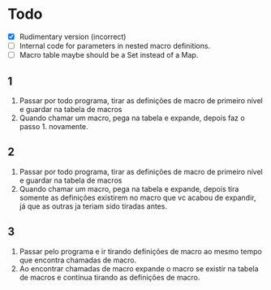 # Todo

- [x] Rudimentary version (incorrect)
- [ ] Internal code for parameters in nested macro definitions.
- [ ] Macro table maybe should be a Set instead of a Map.

## 1

1. Passar por todo programa, tirar as definições de macro de primeiro nível e guardar na tabela de macros
2. Quando chamar um macro, pega na tabela e expande, depois faz o passo 1. novamente.

## 2

1. Passar por todo programa, tirar as definições de macro de primeiro nível e guardar na tabela de macros
2. Quando chamar um macro, pega na tabela e expande, depois tira somente as definições existirem no macro que vc acabou de expandir, já que as outras ja teriam sido tiradas antes.

## 3

1. Passar pelo programa e ir tirando definições de macro ao mesmo tempo que encontra chamadas de macro.
2. Ao encontrar chamadas de macro expande o macro se existir na tabela de macros e continua tirando as definições de macro.